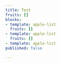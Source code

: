 ```yaml
---
title: Test
fruits: []
blocks:
- template: apple-list
  fruits: []
- template: apple-list
  fruits: []
- template: apple-list
published: false

---
```

